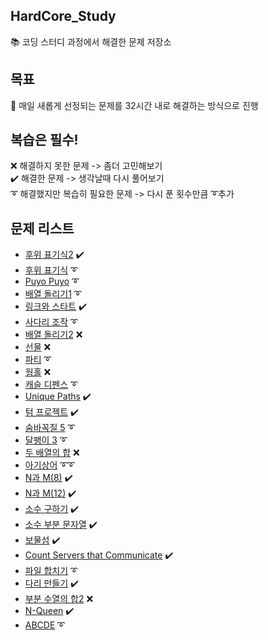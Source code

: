 ## HardCore_Study
📚 코딩 스터디 과정에서 해결한 문제 저장소

## 목표
🥇 매일 새롭게 선정되는 문제를 32시간 내로 해결하는 방식으로 진행

## 복습은 필수!
❌ 해결하지 못한 문제 -> 좀더 고민해보기\
✔️ 해결한 문제 -> 생각날때 다시 풀어보기\
➰ 해결했지만 복습히 필요한 문제 -> 다시 푼 횟수만큼 ➰추가

## 문제 리스트
  - [후위 표기식2](https://www.acmicpc.net/problem/1935) ✔️
  - [후위 표기식](https://www.acmicpc.net/problem/1918) ➰
  - [Puyo Puyo](https://www.acmicpc.net/problem/11559) ➰
  - [배열 돌리기1](https://www.acmicpc.net/problem/16926) ➰
  - [링크와 스타트](https://www.acmicpc.net/problem/15661) ✔️
  - [사다리 조작](https://www.acmicpc.net/problem/15684) ➰
  - [배열 돌리기2](https://www.acmicpc.net/problem/16927) ❌
  - [선물](https://www.acmicpc.net/problem/1166) ❌
  - [파티](https://www.acmicpc.net/problem/1238) ➰
  - [웜홀](https://www.acmicpc.net/problem/1865) ❌
  - [캐슬 디펜스](https://www.acmicpc.net/problem/17135) ➰
  - [Unique Paths](https://leetcode.com/problems/unique-paths/) ✔️
  - [텀 프로젝트](https://www.acmicpc.net/problem/9466) ✔️
  - [숨바꼭질 5](https://www.acmicpc.net/problem/17071) ➰
  - [달팽이 3](https://www.acmicpc.net/problem/1959) ➰
  - [두 배열의 합](https://www.acmicpc.net/problem/2143) ❌
  - [아기상어](https://www.acmicpc.net/problem/16236) ➰➰
  - [N과 M(8)](https://www.acmicpc.net/problem/15657) ✔️
  - [N과 M(12)](https://www.acmicpc.net/problem/15666) ✔️
  - [소수 구하기](https://www.acmicpc.net/problem/1929) ✔️
  - [소수 부분 문자열](https://www.acmicpc.net/problem/5636) ✔️
  - [보물섬](https://www.acmicpc.net/problem/2589) ✔️
  - [Count Servers that Communicate](https://leetcode.com/problems/count-servers-that-communicate/) ✔️
  - [파일 합치기](https://www.acmicpc.net/problem/11066) ➰
  - [다리 만들기](https://www.acmicpc.net/problem/2146) ✔️
  - [부분 수열의 합2](https://www.acmicpc.net/problem/1208) ❌
  - [N-Queen](https://www.acmicpc.net/problem/9663) ✔️
  - [ABCDE](https://www.acmicpc.net/problem/13023) ➰
